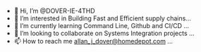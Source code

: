 - 👋 Hi, I’m @DOVER-IE-4THD
- 👀 I’m interested in Building Fast and Efficient supply chains...
- 🌱 I’m currently learning Command Line, Github and CI/CD ...
- 💞️ I’m looking to collaborate on Systems Integration projects ...
- 📫 How to reach me allan_j_dover@homedepot.com ...

<!---
DOVER-IE-4THD/DOVER-IE-4THD is a ✨ special ✨ repository because its `README.md` (this file) appears on your GitHub profile.
You can click the Preview link to take a look at your changes.
--->
